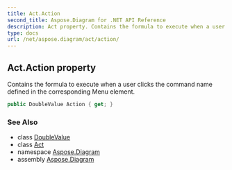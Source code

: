 ```yaml
---
title: Act.Action
second_title: Aspose.Diagram for .NET API Reference
description: Act property. Contains the formula to execute when a user clicks the command name defined in the corresponding Menu element
type: docs
url: /net/aspose.diagram/act/action/
---
```

## Act.Action property

Contains the formula to execute when a user clicks the command name defined in the corresponding Menu element.

```csharp
public DoubleValue Action { get; }
```

### See Also

* class [DoubleValue](../../doublevalue/)
* class [Act](../)
* namespace [Aspose.Diagram](../../act/)
* assembly [Aspose.Diagram](../../../)


